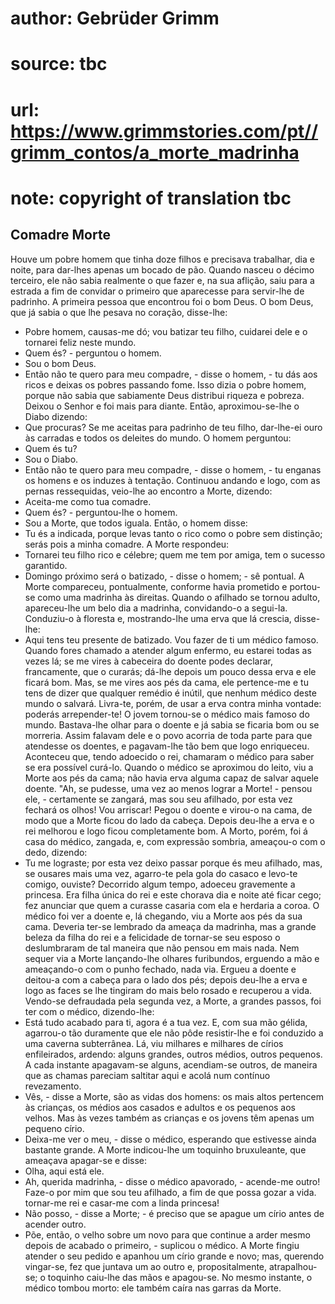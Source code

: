 # author: Gebrüder Grimm
# source: tbc
# url: https://www.grimmstories.com/pt//grimm_contos/a_morte_madrinha
# note: copyright of translation tbc

## Comadre Morte 

Houve um pobre homem que tinha doze filhos e precisava trabalhar, dia e
noite, para dar-lhes apenas um bocado de pão.
Quando nasceu o décimo terceiro, ele não sabia realmente o que fazer e,
na sua aflição, saiu para a estrada a fim de convidar o primeiro que
aparecesse para servir-lhe de padrinho. A primeira pessoa que encontrou
foi o bom Deus. O bom Deus, que já sabia o que lhe pesava no coração,
disse-lhe:
- Pobre homem, causas-me dó; vou batizar teu filho, cuidarei dele e o
tornarei feliz neste mundo.
- Quem és? - perguntou o homem.
- Sou o bom Deus.
- Então não te quero para meu compadre, - disse o homem, - tu dás aos
ricos e deixas os pobres passando fome.
Isso dizia o pobre homem, porque não sabia que sabiamente Deus distribui
riqueza e pobreza. Deixou o Senhor e foi mais para diante. Então,
aproximou-se-lhe o Diabo dizendo:
- Que procuras? Se me aceitas para padrinho de teu filho, dar-lhe-ei
ouro às carradas e todos os deleites do mundo.
O homem perguntou:
- Quem és tu?
- Sou o Diabo.
- Então não te quero para meu compadre, - disse o homem, - tu enganas os
homens e os induzes à tentação.
Continuou andando e logo, com as pernas ressequidas, veio-lhe ao
encontro a Morte, dizendo:
- Aceita-me como tua comadre.
- Quem és? - perguntou-lhe o homem.
- Sou a Morte, que todos iguala.
Então, o homem disse:
- Tu és a indicada, porque levas tanto o rico como o pobre sem
distinção; serás pois a minha comadre.
A Morte respondeu:
- Tornarei teu filho rico e célebre; quem me tem por amiga, tem o
sucesso garantido.
- Domingo próximo será o batizado, - disse o homem; - sê pontual.
A Morte compareceu, pontualmente, conforme havia prometido e portou-se
como uma madrinha às direitas.
Quando o afilhado se tornou adulto, apareceu-lhe um belo dia a madrinha,
convidando-o a segui-la. Conduziu-o à floresta e, mostrando-lhe uma erva
que lá crescia, disse-lhe:
- Aqui tens teu presente de batizado. Vou fazer de ti um médico famoso.
Quando fores chamado a atender algum enfermo, eu estarei todas as vezes
lá; se me vires à cabeceira do doente podes declarar, francamente, que o
curarás; dá-lhe depois um pouco dessa erva e ele ficará bom. Mas, se me
vires aos pés da cama, ele pertence-me e tu tens de dizer que qualquer
remédio é inútil, que nenhum médico deste mundo o salvará. Livra-te,
porém, de usar a erva contra minha vontade: poderás arrepender-te!
O jovem tornou-se o médico mais famoso do mundo. Bastava-lhe olhar para
o doente e já sabia se ficaria bom ou se morreria. Assim falavam dele e
o povo acorria de toda parte para que atendesse os doentes, e
pagavam-lhe tão bem que logo enriqueceu.
Aconteceu que, tendo adoecido o rei, chamaram o médico para saber se era
possível curá-lo. Quando o médico se aproximou do leito, viu a Morte aos
pés da cama; não havia erva alguma capaz de salvar aquele doente. "Ah,
se pudesse, uma vez ao menos lograr a Morte! - pensou ele, - certamente
se zangará, mas sou seu afilhado, por esta vez fechará os olhos! Vou
arriscar!
Pegou o doente e virou-o na cama, de modo que a Morte ficou do lado da
cabeça. Depois deu-lhe a erva e o rei melhorou e logo ficou
completamente bom. A Morto, porém, foi á casa do médico, zangada, e, com
expressão sombria, ameaçou-o com o dedo, dizendo:
- Tu me lograste; por esta vez deixo passar porque és meu afilhado, mas,
se ousares mais uma vez, agarro-te pela gola do casaco e levo-te comigo,
ouviste?
Decorrido algum tempo, adoeceu gravemente a princesa. Era filha única do
rei e este chorava dia e noite até ficar cego; fez anunciar que quem a
curasse casaria com ela e herdaria a coroa. O médico foi ver a doente e,
lá chegando, viu a Morte aos pés da sua cama. Deveria ter-se lembrado da
ameaça da madrinha, mas a grande beleza da filha do rei e a felicidade
de tornar-se seu esposo o deslumbraram de tal maneira que não pensou em
mais nada. Nem sequer via a Morte lançando-lhe olhares furibundos,
erguendo a mão e ameaçando-o com o punho fechado, nada via. Ergueu a
doente e deitou-a com a cabeça para o lado dos pés; depois deu-lhe a
erva e logo as faces se lhe tingiram do mais belo rosado e recuperou a
vida.
Vendo-se defraudada pela segunda vez, a Morte, a grandes passos, foi ter
com o médico, dizendo-lhe:
- Está tudo acabado para ti, agora é a tua vez.
E, com sua mão gélida, agarrou-o tão duramente que ele não pôde
resistir-lhe e foi conduzido a uma caverna subterrânea. Lá, viu milhares
e milhares de círios enfileirados, ardendo: alguns grandes, outros
médios, outros pequenos. A cada instante apagavam-se alguns, acendiam-se
outros, de maneira que as chamas pareciam saltitar aqui e acolá num
contínuo revezamento.
- Vês, - disse a Morte, são as vidas dos homens: os mais altos pertencem
às crianças, os médios aos casados e adultos e os pequenos aos velhos.
Mas às vezes também as crianças e os jovens têm apenas um pequeno
círio.
- Deixa-me ver o meu, - disse o médico, esperando que estivesse ainda
bastante grande. A Morte indicou-lhe um toquinho bruxuleante, que
ameaçava apagar-se e disse:
- Olha, aqui está ele.
- Ah, querida madrinha, - disse o médico apavorado, - acende-me outro!
Faze-o por mim que sou teu afilhado, a fim de que possa gozar a vida.
tornar-me rei e casar-me com a linda princesa!
- Não posso, - disse a Morte; - é preciso que se apague um círio antes
de acender outro.
- Põe, então, o velho sobre um novo para que continue a arder mesmo
depois de acabado o primeiro, - suplicou o médico.
A Morte fingiu atender o seu pedido e apanhou um círio grande e novo;
mas, querendo vingar-se, fez que juntava um ao outro e, propositalmente,
atrapalhou-se; o toquinho caiu-lhe das mãos e apagou-se. No mesmo
instante, o médico tombou morto: ele também caíra nas garras da Morte.
